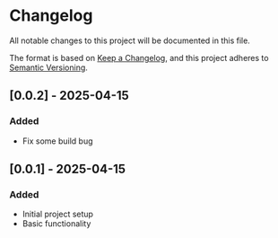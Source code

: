 # Changelog

All notable changes to this project will be documented in this file.

The format is based on [Keep a Changelog](https://keepachangelog.com/en/1.0.0/),
and this project adheres to [Semantic Versioning](https://semver.org/spec/v2.0.0.html).


## [0.0.2] - 2025-04-15

### Added
- Fix some build bug


## [0.0.1] - 2025-04-15

### Added
- Initial project setup
- Basic functionality